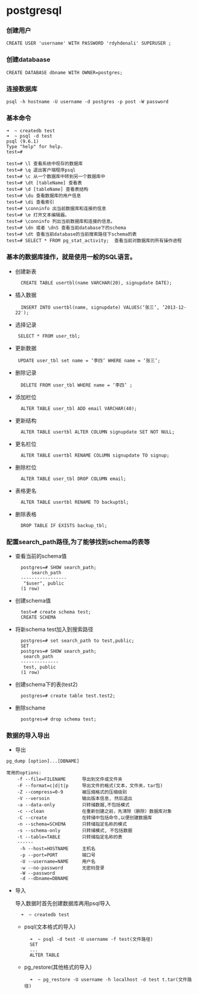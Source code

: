 # postgresql

### 创建用户
	
	CREATE USER 'username' WITH PASSWORD 'rdyhdenali' SUPERUSER ;
	
### 创建databaase
	
	CREATE DATABASE dbname WITH OWNER=postgres;
	
### 连接数据库

	psql -h hostname -U username -d postgres -p post -W password 
	
### 基本命令

	➜  ~ createdb test
	➜  ~ psql -d test
	psql (9.6.1)
	Type "help" for help.
	test=#

	test=# \l 查看系统中现存的数据库 
	test=# \q 退出客户端程序psql 
	test=# \c 从一个数据库中转到另一个数据库中
	test=# \dt [tableName] 查看表 
	test=# \d [tableName] 查看表结构
	test=# \du 查看数据库的用户信息
	test=# \di 查看索引 
	test=# \conninfo 出当前数据库和连接的信息
	test=# \e 打开文本编辑器。
	test=# \conninfo 列出当前数据库和连接的信息。
	test=# \dn 或者 \dnS 查看当前database下的schema
	test=# \dt 查看当前database的当前搜索路径下schema的表
	test=# SELECT * FROM pg_stat_activity;  查看当前对数据库的所有操作进程
	
### 基本的数据库操作，就是使用一般的SQL语言。 

- 创建新表 

		CREATE TABLE usertbl(name VARCHAR(20), signupdate DATE); 

- 插入数据 

		INSERT INTO usertbl(name, signupdate) VALUES(‘张三’, ’2013-12-22′); 

-  选择记录 

		SELECT * FROM user_tbl; 

-  更新数据 

		UPDATE user_tbl set name = ‘李四’ WHERE name = ‘张三’; 

- 删除记录 
		
		DELETE FROM user_tbl WHERE name = ‘李四’ ; 

- 添加栏位 
		
		ALTER TABLE user_tbl ADD email VARCHAR(40); 

- 更新结构 
		
		ALTER TABLE usertbl ALTER COLUMN signupdate SET NOT NULL; 

- 更名栏位 
		
		ALTER TABLE usertbl RENAME COLUMN signupdate TO signup; 

- 删除栏位 
		
		ALTER TABLE user_tbl DROP COLUMN email; 

- 表格更名 
		
		ALTER TABLE usertbl RENAME TO backuptbl; 

- 删除表格 
		
		DROP TABLE IF EXISTS backup_tbl; 
		
### 配置search_path路径,为了能够找到schema的表等

- 查看当前的schema值

		postgres=# SHOW search_path;
	   		search_path
		-----------------
		 "$user", public
		(1 row)
		
- 创建schema值

		test=# create schema test;
		CREATE SCHEMA
		
- 将新schema test加入到搜索路径

		postgres=# set search_path to test,public;
		SET
		postgres=# SHOW search_path;
		 search_path
		--------------
		 test, public
		(1 row)
		
- 创建schema下的表(test2)

		postgres=# create table test.test2;
		
- 删除schame
		
		postgres=# drop schema test;
		
### 数据的导入导出

- 导出

`pg_dump [option]...[DBNAME]`

	常用的options:
		-f --file=FILENAME 		导出到文件或文件夹
		-F --format=c|d|t|p		导出文件的格式(文本，文件夹，tar包)
		-Z --compress=0-9		被压缩格式的压缩级别
		-V --versoin       		输出版本信息, 然后退出
		-a --data-only         	只转储数据,不包括模式
		-c --clean             	在重新创建之前，先清除（删除）数据库对象
		-C --create            	在转储中包括命令,以便创建数据库
		-n --schema=SCHEMA    	只转储指定名称的模式
		-s --schema-only       	只转储模式, 不包括数据
		-t --table=TABLE       	只转储指定名称的表
		------
		 -h --host=HOSTNAME    	主机名
		 -p --port=PORT			端口号
		 -U --username=NAME		用户名
		 -w --no-password		无密码登录
		 -W --password
		 -d --dbname=DBNAME
		 
- 导入

	导入数据时首先创建数据库再用psql导入
		
		➜  ~ createdb test
	
	- psql(文本格式的导入)
		
			➜  ~ psql -d test -U username -f test(文件路径)
			SET
			...
			ALTER TABLE
		
	- pg_restore(其他格式的导入)

			➜  ~ pg_restore -U username -h localhost -d test t.tar(文件路径)